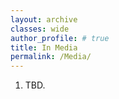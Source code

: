 ```yaml
---
layout: archive
classes: wide
author_profile: # true
title: In Media
permalink: /Media/
---
```

1. TBD.
